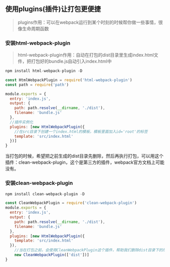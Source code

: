 ## 使用plugins(插件)让打包更便捷

> plugins作用：可以在webpack运行到某个时刻的时候帮你做一些事情，很像生命周期函数

### 安装html-webpack-plugin

> html-webpack-plugin作用：自动在打包的dist目录里生成index.html文件，把打包好的bundle.js自动引入index.html中

```js
npm install html-webpack-plugin -D
```

```js
const HtmlWebpackPlugin = require('html-webpack-plugin')
const path = require('path')

module.exports = {
  entry: 'index.js',
  output: {
    path: path.resolve(__dirname, './dist'),
    filename: 'bundle.js'
  },
  //插件实例化
  plugins: [new HtmlWebpackPlugin({
    //在src目录下创建一个index.html的模板，模板里面加入id='root'的标签
    template: 'src/index.html'
  })]
}
```

当打包的时候，希望把之前生成的dist目录先删除，然后再执行打包，可以用这个插件：clean-webpack-plugin，这个是第三方的插件，webpack官方文档上可能没有。

### 安装clean-webpack-plugin

```js
npm install clean-webpack-plugin -D
```

```js
const CleanWebpackPlugin = require('clean-webpack-plugin')
module.exports = {
  entry: 'index.js',
  output: {
    path: path.resolve(__dirname, './dist'),
    filename: 'bundle.js'
  },
  plugins: [new HtmlWebpackPlugin({
    template: 'src/index.html'
  }),
    //当在打包之前，会使用CleanWebpackPlugin这个插件，帮助我们删除dist目录下的所有内容(在打包之前运行)，而HtmlWebpackPlugin(在打包之后被运行)
    new CleanWebpackPlugin(['dist'])]
}
```

